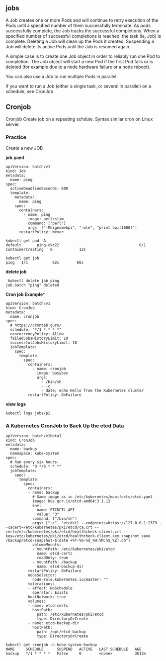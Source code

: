 ## jobs
A  Job creates one or more Pods and will continue to retry execution of the Pods until a specified number of them successfully terminate. As pods successfully complete, the Job tracks the successful completions. When a specified number of successful completions is reached, the task (ie, Job) is complete. Deleting a Job will clean up the Pods it created. Suspending a Job will delete its active Pods until the Job is resumed again.

A simple case is to create one Job object in order to reliably run one Pod to completion. The Job object will start a new Pod if the first Pod fails or is deleted (for example due to a node hardware failure or a node reboot).

You can also use a Job to run multiple Pods in parallel.

If you want to run a Job (either a single task, or several in parallel) on a schedule, see CronJob



## Cronjob
Cronjob Create job on a repeating schdule.
Syntax similar cron on Linux server.


### Practice
Create a new JOB


**job.yaml**
```
apiVersion: batch/v1
kind: Job
metadata:
  name: ping
spec:
  activeDeadlineSeconds: 600
  template:
    metadata:
      name: ping
    spec:
      containers:
        - name: ping
          image: perl:slim
          command: ["perl"]
          args: ["-Mbignum=bpi", "-wle", "print bpi(1000)"]
      restartPolicy: Never
```

```
kubectl get pod -A
default       ping-ckr22                                    0/1     ContainerCreating   0            12s
```
```
kubectl get job
ping   1/1           62s        66s
```

**delete job**
```
 kubectl delete job ping
job.batch "ping" deleted
```

**Cron job Example***
```
apiVersion: batch/v1
kind: CronJob
metadata:
  name: cronjob
spec:
  # https://crontab.guru/
  schedule: "*/1 * * * *"
  concurrencyPolicy: Allow
  failedJobsHistoryLimit: 10
  successfulJobsHistoryLimit: 10
  jobTemplate:
    spec:
      template:
        spec:
          containers:
            - name: cronjob
              image: busybox
              args:
                - /bin/sh
                - -c
                - date; echo Hello from the Kubernetes cluster
          restartPolicy: OnFailure
```
**view logs**
```
kubectl logs jobs/pi
```

### A Kubernetes CronJob to Back Up the etcd Data
```
apiVersion: batch/v1beta1
kind: CronJob
metadata:
  name: backup
  namespace: kube-system
spec:
  # Run every six hours.
  schedule: "0 */6 * * *"
  jobTemplate:
    spec:
      template:
        spec:
          containers:
          - name: backup
            # Same image as in /etc/kubernetes/manifests/etcd.yaml
            image: k8s.gcr.io/etcd-amd64:3.1.12
            env:
            - name: ETCDCTL_API
              value: "3"
            command: ["/bin/sh"]
            args: ["-c", "etcdctl --endpoints=https://127.0.0.1:2379 --cacert=/etc/kubernetes/pki/etcd/ca.crt --cert=/etc/kubernetes/pki/etcd/healthcheck-client.crt --key=/etc/kubernetes/pki/etcd/healthcheck-client.key snapshot save /backup/etcd-snapshot-$(date +%Y-%m-%d_%H:%M:%S_%Z).db"]
            volumeMounts:
            - mountPath: /etc/kubernetes/pki/etcd
              name: etcd-certs
              readOnly: true
            - mountPath: /backup
              name: etcd-backup-dir
          restartPolicy: OnFailure
          nodeSelector:
            node-role.kubernetes.io/master: ""
          tolerations:
          - effect: NoSchedule
            operator: Exists
          hostNetwork: true
          volumes:
          - name: etcd-certs
            hostPath:
              path: /etc/kubernetes/pki/etcd
              type: DirectoryOrCreate
          - name: etcd-backup-dir
            hostPath:
              path: /opt/etcd-backup
              type: DirectoryOrCreate
```
```
kubectl get cronjob -n kube-system backup
NAME     SCHEDULE      SUSPEND   ACTIVE   LAST SCHEDULE   AGE
backup   */1 * * * *   False     0        <none>          3h12m
```
